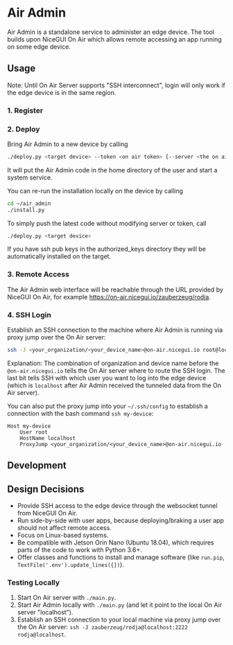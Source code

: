 # Air Admin

Air Admin is a standalone service to administer an edge device.
The tool builds upon NiceGUI On Air which allows remote accessing an app running on some edge device.

## Usage

Note: Until On Air Server supports "SSH interconnect", login will only work if the edge device is in the same region.

### 1. Register

### 2. Deploy

Bring Air Admin to a new device by calling

```bash
./deploy.py <target device> --token <on air token> [--server <the on air server>]
```

It will put the Air Admin code in the home directory of the user and start a system service.

You can re-run the installation locally on the device by calling

```bash
cd ~/air_admin
./install.py
```

To simply push the latest code without modifying server or token, call

```bash
./deploy.py <target device>
```

If you have ssh pub keys in the authorized_keys directory they will be automatically installed on the target.

### 3. Remote Access

The Air Admin web interface will be reachable through the URL provided by NiceGUI On Air,
for example <https://on-air.nicegui.io/zauberzeug/rodja>.

### 4. SSH Login

Establish an SSH connection to the machine where Air Admin is running via proxy jump over the On Air server:

```bash
ssh -J <your_organization/<your_device_name>@on-air.nicegui.io root@localhost
```

Explanation:
The combination of organization and device name before the `@on-air.nicegui.io` tells the On Air server where to route the SSH login.
The last bit tells SSH with which user you want to log into the edge device
(which is `localhost` after Air Admin received the tunneled data from the On Air server).

You can also put the proxy jump into your `~/.ssh/config` to establish a connection with the bash command `ssh my-device`:

```
Host my-device
    User root
    HostName localhost
    ProxyJump <your_organization/<your_device_name>@on-air.nicegui.io
```

## Development

## Design Decisions

- Provide SSH access to the edge device through the websocket tunnel from NiceGUI On Air.
- Run side-by-side with user apps, because deploying/braking a user app should not affect remote access.
- Focus on Linux-based systems.
- Be compatible with Jetson Orin Nano (Ubuntu 18.04), which requires parts of the code to work with Python 3.6+.
- Offer classes and functions to install and manage software (like `run.pip`, `TextFile('.env').update_lines({})`).

### Testing Locally

1. Start On Air server with `./main.py`.
2. Start Air Admin locally with `./main.py` (and let it point to the local On Air server "localhost").
3. Establish an SSH connection to your local machine via proxy jump over the On Air server: `ssh -J zauberzeug/rodja@localhost:2222 rodja@localhost`.
